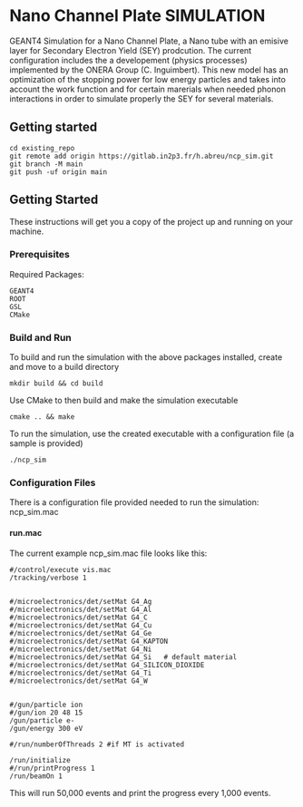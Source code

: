 # Nano Channel Plate SIMULATION
GEANT4 Simulation for a Nano Channel Plate, a Nano tube with an emisive layer for Secondary Electron Yield (SEY) prodcution. The current configuration includes the a developement (physics processes) implemented by the ONERA Group (C. Inguimbert). This new model has an optimization of the stopping power for low energy particles and takes into account the work function and for certain marerials when needed phonon interactions in order to simulate properly the SEY for several materials.



## Getting started

```
cd existing_repo
git remote add origin https://gitlab.in2p3.fr/h.abreu/ncp_sim.git
git branch -M main
git push -uf origin main
```



## Getting Started

These instructions will get you a copy of the project up and running on your machine.

### Prerequisites

Required Packages:

```
GEANT4
ROOT
GSL
CMake
```

### Build and Run

To build and run the simulation with the above packages installed, create and move to a build directory

```
mkdir build && cd build
```

Use CMake to then build and make the simulation executable

```
cmake .. && make
```

To run the simulation, use the created executable with a configuration file (a sample is provided)

```
./ncp_sim
```

### Configuration Files

There is a configuration file provided needed to run the simulation: ncp_sim.mac

#### run.mac

The current example ncp_sim.mac file looks like this:
```
#/control/execute vis.mac
/tracking/verbose 1


#/microelectronics/det/setMat G4_Ag
#/microelectronics/det/setMat G4_Al
#/microelectronics/det/setMat G4_C
#/microelectronics/det/setMat G4_Cu
#/microelectronics/det/setMat G4_Ge
#/microelectronics/det/setMat G4_KAPTON
#/microelectronics/det/setMat G4_Ni
#/microelectronics/det/setMat G4_Si   # default material
#/microelectronics/det/setMat G4_SILICON_DIOXIDE
#/microelectronics/det/setMat G4_Ti
#/microelectronics/det/setMat G4_W


#/gun/particle ion
#/gun/ion 20 48 15
/gun/particle e-
/gun/energy 300 eV

#/run/numberOfThreads 2 #if MT is activated

/run/initialize
#/run/printProgress 1
/run/beamOn 1

```

This will run 50,000 events and print the progress every 1,000 events.

